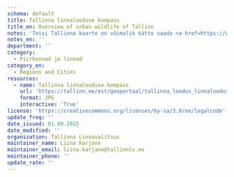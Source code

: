```yaml
---
schema: default
title: Tallinna linnalooduse kompass
title_en: Overview of urban wildlife of Tallinn 
notes: 'Teisi Tallinna kaarte on võimalik kätte saada <a href=https://www.tallinn.ee/est/geoportaal/Kaardid-9>siit</a>.'
notes_en: ''
department: ''
category:
  - Piirkonnad ja linnad
category_en:
  - Regions and Cities
resources:
  - name: Tallinna linnalooduse kompass
    url: 'https://tallinn.ee/est/geoportaal/tallinna_loodus_linnalooduse_kompass_2_screen.jpg'
    format: JPG
    interactive: 'True'
license: 'https://creativecommons.org/licenses/by-sa/3.0/ee/legalcode'
update_freq: ''
date_issued: 01.09.2015
date_modified: ''
organization: Tallinna Linnavalitsus
maintainer_name: Liina Karjane
maintainer_email: liina.karjane@tallinnlv.ee
maintainer_phone: ''
update_rate: ''
---
```

